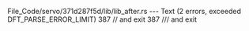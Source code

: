 File_Code/servo/371d287f5d/lib/lib_after.rs --- Text (2 errors, exceeded DFT_PARSE_ERROR_LIMIT)
387     //  and exit                                                                                                                                         387     /// and exit

